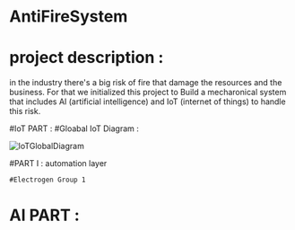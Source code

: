 # AntiFireSystem

# project description : 
in the industry there's a big risk of fire that damage the resources and the business. For that we initialized this project to Build a mecharonical system that includes AI (artificial intelligence) and IoT (internet of things) to handle this risk.

#IoT PART : 
  #Gloabal IoT Diagram :

![IoTGlobalDiagram](https://github.com/ssemsOfficial/antiFireSystem/assets/84194047/87046f49-a8b1-48dc-b498-d0ebad81a3bf)


  #PART I : automation layer

    #Electrogen Group 1 
# AI PART :

